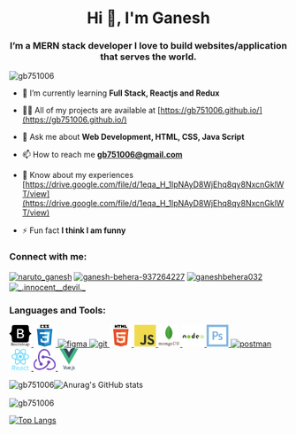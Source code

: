 <h1 align="center">Hi 👋, I'm Ganesh</h1>
<h3 align="center">I’m a MERN stack developer I love to build websites/application that serves the world.</h3>

<p align="left"> <img src="https://komarev.com/ghpvc/?username=gb751006&label=Profile%20views&color=0e75b6&style=flat" alt="gb751006" /> </p>

- 🌱 I’m currently learning **Full Stack, Reactjs and Redux**

- 👨‍💻 All of my projects are available at [https://gb751006.github.io/](https://gb751006.github.io/)

- 💬 Ask me about **Web Development, HTML, CSS, Java Script**

- 📫 How to reach me **gb751006@gmail.com**

- 📄 Know about my experiences [https://drive.google.com/file/d/1eqa_H_1lpNAyD8WjEhq8qy8NxcnGklWT/view](https://drive.google.com/file/d/1eqa_H_1lpNAyD8WjEhq8qy8NxcnGklWT/view)

- ⚡ Fun fact **I think I am funny**

<h3 align="left">Connect with me:</h3>
<p align="left">
<a href="https://twitter.com/naruto_ganesh" target="blank"><img align="center" src="https://raw.githubusercontent.com/rahuldkjain/github-profile-readme-generator/master/src/images/icons/Social/twitter.svg" alt="naruto_ganesh" height="30" width="40" /></a>
<a href="https://linkedin.com/in/ganesh-behera-937264227" target="blank"><img align="center" src="https://raw.githubusercontent.com/rahuldkjain/github-profile-readme-generator/master/src/images/icons/Social/linked-in-alt.svg" alt="ganesh-behera-937264227" height="30" width="40" /></a>
<a href="https://fb.com/ganeshbehera032" target="blank"><img align="center" src="https://raw.githubusercontent.com/rahuldkjain/github-profile-readme-generator/master/src/images/icons/Social/facebook.svg" alt="ganeshbehera032" height="30" width="40" /></a>
<a href="https://instagram.com/_.innocent__devil._" target="blank"><img align="center" src="https://raw.githubusercontent.com/rahuldkjain/github-profile-readme-generator/master/src/images/icons/Social/instagram.svg" alt="_.innocent__devil._" height="30" width="40" /></a>
</p>

<h3 align="left">Languages and Tools:</h3>
<p align="left"> <a href="https://getbootstrap.com" target="_blank" rel="noreferrer"> <img src="https://raw.githubusercontent.com/devicons/devicon/master/icons/bootstrap/bootstrap-plain-wordmark.svg" alt="bootstrap" width="40" height="40"/> </a> <a href="https://www.w3schools.com/css/" target="_blank" rel="noreferrer"> <img src="https://raw.githubusercontent.com/devicons/devicon/master/icons/css3/css3-original-wordmark.svg" alt="css3" width="40" height="40"/> </a> <a href="https://www.figma.com/" target="_blank" rel="noreferrer"> <img src="https://www.vectorlogo.zone/logos/figma/figma-icon.svg" alt="figma" width="40" height="40"/> </a> <a href="https://git-scm.com/" target="_blank" rel="noreferrer"> <img src="https://www.vectorlogo.zone/logos/git-scm/git-scm-icon.svg" alt="git" width="40" height="40"/> </a> <a href="https://www.w3.org/html/" target="_blank" rel="noreferrer"> <img src="https://raw.githubusercontent.com/devicons/devicon/master/icons/html5/html5-original-wordmark.svg" alt="html5" width="40" height="40"/> </a> <a href="https://developer.mozilla.org/en-US/docs/Web/JavaScript" target="_blank" rel="noreferrer"> <img src="https://raw.githubusercontent.com/devicons/devicon/master/icons/javascript/javascript-original.svg" alt="javascript" width="40" height="40"/> </a> <a href="https://www.mongodb.com/" target="_blank" rel="noreferrer"> <img src="https://raw.githubusercontent.com/devicons/devicon/master/icons/mongodb/mongodb-original-wordmark.svg" alt="mongodb" width="40" height="40"/> </a> <a href="https://nodejs.org" target="_blank" rel="noreferrer"> <img src="https://raw.githubusercontent.com/devicons/devicon/master/icons/nodejs/nodejs-original-wordmark.svg" alt="nodejs" width="40" height="40"/> </a> <a href="https://www.photoshop.com/en" target="_blank" rel="noreferrer"> <img src="https://raw.githubusercontent.com/devicons/devicon/master/icons/photoshop/photoshop-line.svg" alt="photoshop" width="40" height="40"/> </a> <a href="https://postman.com" target="_blank" rel="noreferrer"> <img src="https://www.vectorlogo.zone/logos/getpostman/getpostman-icon.svg" alt="postman" width="40" height="40"/> </a> <a href="https://reactjs.org/" target="_blank" rel="noreferrer"> <img src="https://raw.githubusercontent.com/devicons/devicon/master/icons/react/react-original-wordmark.svg" alt="react" width="40" height="40"/> </a> <a href="https://redux.js.org" target="_blank" rel="noreferrer"> <img src="https://raw.githubusercontent.com/devicons/devicon/master/icons/redux/redux-original.svg" alt="redux" width="40" height="40"/> </a> <a href="https://vuejs.org/" target="_blank" rel="noreferrer"> <img src="https://raw.githubusercontent.com/devicons/devicon/master/icons/vuejs/vuejs-original-wordmark.svg" alt="vuejs" width="40" height="40"/> </a> </p>

<p><img align="left" src="https://github-readme-stats.vercel.app/api/top-langs?username=gb751006&show_icons=true&locale=en&layout=compact" alt="gb751006" /></p>

![Anurag's GitHub stats](https://github-readme-stats.vercel.app/api?username=gb751006&show_icons=true&theme=highcontrast)

<p><img align="center" src="https://github-readme-streak-stats.herokuapp.com/?user=gb751006&" alt="gb751006" /></p>

[![Top Langs](https://github-readme-stats.vercel.app/api/top-langs/?username=gb751006&theme=highcontrast)](https://github.com/anuraghazra/github-readme-stats)
